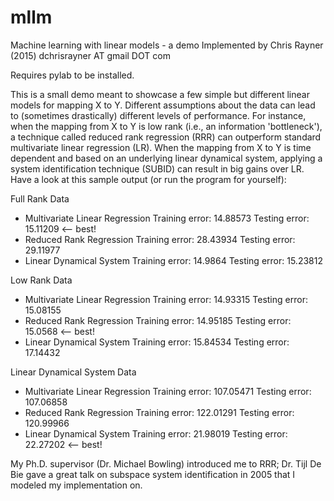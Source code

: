 # mllm
Machine learning with linear models - a demo
Implemented by Chris Rayner (2015)
dchrisrayner AT gmail DOT com

Requires pylab to be installed.

This is a small demo meant to showcase a few simple but different
linear models for mapping X to Y.  Different assumptions about the
data can lead to (sometimes drastically) different levels of
performance.  For instance, when the mapping from X to Y is low rank
(i.e., an information 'bottleneck'), a technique called reduced rank
regression (RRR) can outperform standard multivariate linear
regression (LR).  When the mapping from X to Y is time dependent and
based on an underlying linear dynamical system, applying a system
identification technique (SUBID) can result in big gains over LR.
Have a look at this sample output (or run the program for yourself):

Full Rank Data
* Multivariate Linear Regression
Training error: 14.88573 	Testing error: 15.11209     <-- best!
* Reduced Rank Regression
Training error: 28.43934 	Testing error: 29.11977
* Linear Dynamical System
Training error: 14.9864 	Testing error: 15.23812

Low Rank Data
* Multivariate Linear Regression
Training error: 14.93315 	Testing error: 15.08155
* Reduced Rank Regression
Training error: 14.95185 	Testing error: 15.0568      <-- best!
* Linear Dynamical System
Training error: 15.84534 	Testing error: 17.14432

Linear Dynamical System Data
* Multivariate Linear Regression
Training error: 107.05471 	Testing error: 107.06858
* Reduced Rank Regression
Training error: 122.01291 	Testing error: 120.99966
* Linear Dynamical System
Training error: 21.98019 	Testing error: 22.27202     <-- best!

My Ph.D. supervisor (Dr. Michael Bowling) introduced me to RRR;
Dr. Tijl De Bie gave a great talk on subspace system identification
in 2005 that I modeled my implementation on.
